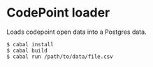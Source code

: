 CodePoint loader
================

Loads codepoint open data into a Postgres data.

    $ cabal install
    $ cabal build
    $ cabal run /path/to/data/file.csv



